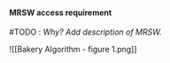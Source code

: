 #### MRSW access requirement
#TODO : *Why? Add description of MRSW.*

![[Bakery Algorithm - figure 1.png]]